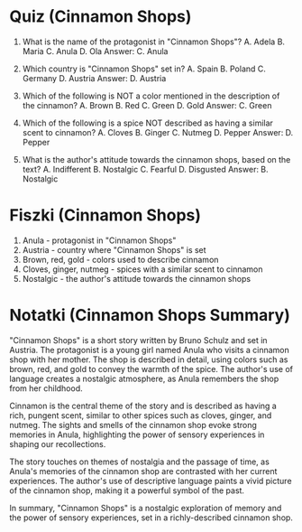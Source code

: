  # Quiz (Cinnamon Shops)

1. What is the name of the protagonist in "Cinnamon Shops"?
A. Adela
B. Maria
C. Anula
D. Ola
 Answer: C. Anula

2. Which country is "Cinnamon Shops" set in?
A. Spain
B. Poland
C. Germany
D. Austria
 Answer: D. Austria

3. Which of the following is NOT a color mentioned in the description of the cinnamon?
A. Brown
B. Red
C. Green
D. Gold
 Answer: C. Green

4. Which of the following is a spice NOT described as having a similar scent to cinnamon?
A. Cloves
B. Ginger
C. Nutmeg
D. Pepper
 Answer: D. Pepper

5. What is the author's attitude towards the cinnamon shops, based on the text?
A. Indifferent
B. Nostalgic
C. Fearful
D. Disgusted
 Answer: B. Nostalgic

# Fiszki (Cinnamon Shops)

1. Anula - protagonist in "Cinnamon Shops"
2. Austria - country where "Cinnamon Shops" is set
3. Brown, red, gold - colors used to describe cinnamon
4. Cloves, ginger, nutmeg - spices with a similar scent to cinnamon
5. Nostalgic - the author's attitude towards the cinnamon shops

# Notatki (Cinnamon Shops Summary)

"Cinnamon Shops" is a short story written by Bruno Schulz and set in Austria. The protagonist is a young girl named Anula who visits a cinnamon shop with her mother. The shop is described in detail, using colors such as brown, red, and gold to convey the warmth of the spice. The author's use of language creates a nostalgic atmosphere, as Anula remembers the shop from her childhood.

Cinnamon is the central theme of the story and is described as having a rich, pungent scent, similar to other spices such as cloves, ginger, and nutmeg. The sights and smells of the cinnamon shop evoke strong memories in Anula, highlighting the power of sensory experiences in shaping our recollections.

The story touches on themes of nostalgia and the passage of time, as Anula's memories of the cinnamon shop are contrasted with her current experiences. The author's use of descriptive language paints a vivid picture of the cinnamon shop, making it a powerful symbol of the past.

In summary, "Cinnamon Shops" is a nostalgic exploration of memory and the power of sensory experiences, set in a richly-described cinnamon shop.